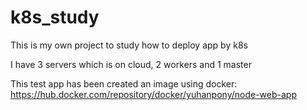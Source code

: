 # k8s_study
This is my own project to study how to deploy app by k8s


I have 3 servers which is on cloud, 2 workers and 1 master

This test app has been created an image using docker:
https://hub.docker.com/repository/docker/yuhanpony/node-web-app
